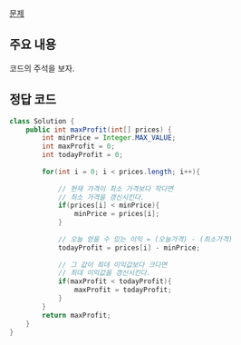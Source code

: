 [문제](https://leetcode.com/problems/best-time-to-buy-and-sell-stock/description/)

## 주요 내용

코드의 주석을 보자. 

## 정답 코드 

``` java
class Solution {
    public int maxProfit(int[] prices) {
        int minPrice = Integer.MAX_VALUE; 
        int maxProfit = 0; 
        int todayProfit = 0; 
        
        for(int i = 0; i < prices.length; i++){
        
            // 현재 가격이 최소 가격보다 작다면
            // 최소 가격을 갱신시킨다.
            if(prices[i] < minPrice){
                minPrice = prices[i];
            }
            
            // 오늘 얻을 수 있는 이익 = (오늘가격) - (최소가격)
            todayProfit = prices[i] - minPrice;
            
            // 그 값이 최대 이익값보다 크다면 
            // 최대 이익값을 갱신시킨다. 
            if(maxProfit < todayProfit){
                maxProfit = todayProfit;
            }
        }
        return maxProfit;
    }
}
```
